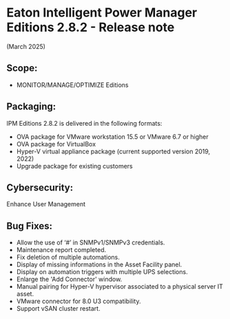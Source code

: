 # Eaton Intelligent Power Manager Editions 2.8.2 - Release note
(March 2025)

## Scope:
* MONITOR/MANAGE/OPTIMIZE Editions

## Packaging:
IPM Editions 2.8.2 is delivered in the following formats:
- OVA package for VMware workstation 15.5 or VMware 6.7 or higher
- OVA package for VirtualBox
- Hyper-V virtual appliance package (current supported version 2019, 2022)
- Upgrade package for existing customers

## Cybersecurity:
Enhance User Management 

## Bug Fixes:
- Allow the use of ‘#’ in SNMPv1/SNMPv3 credentials.
- Maintenance report completed.
- Fix deletion of multiple automations.
- Display of missing informations in the Asset Facility panel.
- Display on automation triggers with multiple UPS selections.
- Enlarge the 'Add Connector' window.
- Manual pairing for Hyper-V hypervisor associated to a physical server IT asset.
- VMware connector for 8.0 U3 compatibility.
- Support vSAN cluster restart.


